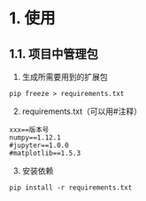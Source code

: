 # 1. 使用
## 1.1. 项目中管理包
1. 生成所需要用到的扩展包
```shell
pip freeze > requirements.txt
```
2. requirements.txt（可以用#注释）
```shell
xxx==版本号
numpy==1.12.1
#jupyter==1.0.0
#matplotlib==1.5.3
```
3. 安装依赖
```shell
pip install -r requirements.txt
```